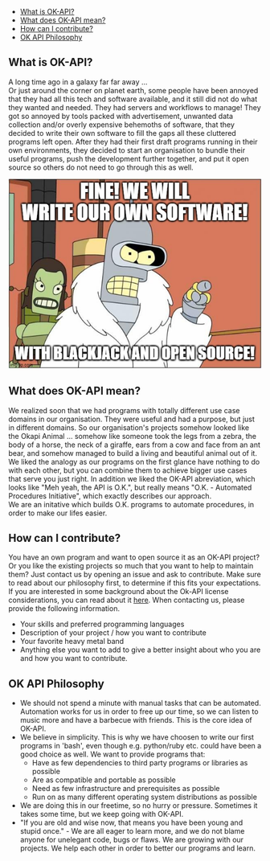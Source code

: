 - [What is OK-API?](#what-is-ok-api)
- [What does OK-API mean?](#what-does-ok-api-mean)
- [How can I contribute?](#how-can-i-contribute)
- [OK API Philosophy](#ok-api-philosophy)

## What is OK-API?
A long time ago in a galaxy far far away ...  
Or just around the corner on planet earth, some people have been annoyed that they had all this tech and software available, and it still did not do what they wanted and needed. They had servers and workflows to manage!  They got so annoyed by tools packed with advertisement, unwanted data collection and/or overly expensive behemoths of software, that they decided to write their own software to fill the gaps all these cluttered programs left open. After they had their first draft programs running in their own environments, they decided to start an organisation to bundle their useful programs, push the development further together, and put it open source so others do not need to go through this as well.  

![Fine! We will write our own software! With blackjack and Open Source!](../../images/BenderMeme.jpg)

 
## What does OK-API mean?
We realized soon that we had programs with totally different use case domains in our organisation. They were useful and had a purpose, but just in different domains. So our organisation's projects somehow looked like the Okapi Animal ... somehow like someone took the legs from a zebra, the body of a horse, the neck of a giraffe, ears from a cow and face from an ant bear, and somehow managed to build a living and beautiful animal out of it.  
We liked the analogy as our programs on the first glance have nothing to do with each other, but you can combine them to achieve bigger use cases that serve you just right.
In addition we liked the OK-API abreviation, which looks like "Meh yeah, the API is O.K.", but really means "O.K. - Automated Procedures Initiative", which exactly describes our approach.  
We are an initative which builds O.K. programs to automate procedures, in order to make our lifes easier.

## How can I contribute?
You have an own program and want to open source it as an OK-API project? Or you like the existing projects so much that you want to help to maintain them?
Just contact us by opening an issue and ask to contribute. Make sure to read about our philosophy first, to determine if this fits your expectations. If you are interested in some background about the Ok-API license considerations, you can read about it [here](./license-considerations.md). When contacting us, please provide the following information.
- Your skills and preferred programming languages
- Description of your project / how you want to contribute
- Your favorite heavy metal band
- Anything else you want to add to give a better insight about who you are and how you want to contribute.

## OK API Philosophy
- We should not spend a minute with manual tasks that can be automated. Automation works for us in order to free up our time, so we can listen to music more and have a barbecue with friends. This is the core idea of OK-API.
- We believe in simplicity. This is why we have choosen to write our first programs in 'bash', even though e.g. python/ruby etc. could have been a good choice as well.  We want to provide programs that:
    - Have as few dependencies to third party programs or libraries as possible
    - Are as compatible and portable as possible
    - Need as few infrastructure and prerequisites as possible
    - Run on as many different operating system distributions as possible  
- We are doing this in our freetime, so no hurry or pressure. Sometimes it takes some time, but we keep going with OK-API.
- "If you are old and wise now, that means you have been young and stupid once." - We are all eager to learn more, and we do not blame anyone for unelegant code, bugs or flaws. We are growing with our projects. We help each other in order to better our programs and learn.

